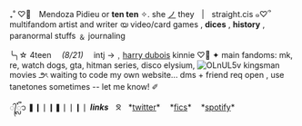 ₊˚ ♡⃕⠀ Mendoza Pidieu or **ten ten** ✧. she [ノ](https://en.pronouns.page/she) they  |  straight.cis
        ๑♡՞ multifandom artist and writer യ video/card games , **dices** , **history** , paranormal stuffs ﹠ journaling

╰╮☆ 4teen  *(8/21)*  intj →﹐[harry dubois](https://discoelysium.fandom.com/wiki/Harrier_Du_Bois) kinnie 
       ♡⃘ ✦ main fandoms: mk, re, watch dogs, gta, hitman series, disco elysium, ![OLnUL5v](https://github.com/crenzy-rbyi/crenzy-rbyi/assets/156772579/dc4ad98d-41c5-4ba5-9dbf-fa23f300a529) kingsman movies
౨ৎ waiting to code my own website... dms + friend req open , use tanetones sometimes -- let me know! ✐

 ᭄ᬽ  ❚❙❘❙❚❘❘❙❘  ***links***ㅤᘝㅤ*[twitter](https://twitter.com/aburrne/)* ㅤ*[fics](https://archiveofourown.org/users/aburrne)* ㅤ*[spotify](https://open.spotify.com/user/4xr78rl6syz9w4d16zgdhurx3?si=cbe0407113c44464)*
